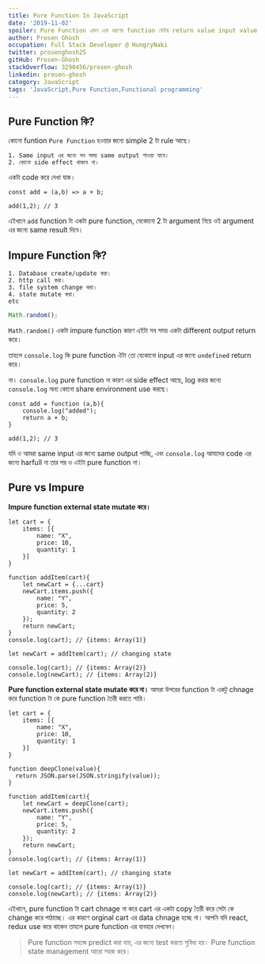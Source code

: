 ```yaml
---
title: Pure Function In JavaScript
date: '2019-11-02'
spoiler: Pure Function এমন এক ধরণের function যেটার return value input value দেখে বলা যাই এবং যে function এর কোনো side effect থাকবে না। 
author: Prosen Ghosh
occupation: Full Stack Developer @ HungryNaki
twitter: prosenghosh25
gitHub: Prosen-Ghosh
stackOverflow: 3290456/prosen-ghosh
linkedin: prosen-ghosh
category: JavaScript
tags: 'JavaScript,Pure Function,Functional programming'
---
```


## Pure Function কি?

কোনো funtion `Pure Function` হওয়ার জন্যে simple 2 টা rule আছে। 

	1. Same input এর জন্যে সব সময় same output পাওয়া যাবে।
	2. কোনো side effect থাকবে না। 

একটা code করে দেখা যাক। 

```js{1}
const add = (a,b) => a + b;

add(1,2); // 3
```

এইখানে `add` function টা একটা pure function, যেকোনো 2 টা argument নিয়ে ওই argument এর জন্যে same result দিবে।

## Impure Function কি?

	1. Database create/update করা। 
	2. http call করা। 
	3. file system change করা। 
	4. state mutate করা।
	etc

```js
Math.random();
```

`Math.random()` একটা impure function কারণ এইটা সব সময় একটা different output return করে। 

তাহলে `console.log` কি pure function ঐটা তো যেকোনো input এর জন্যে `undefined` return করে। 

না। `console.log` pure function না কারণ এর side effect আছে, log করার জন্যে `console.log` অন্য কোনো share environment use করছে। 

```js{2}
const add = function (a,b){
	console.log("added");
	return a + b;
} 

add(1,2); // 3
```

যদি ও আমরা same input এর জন্যে same output পাচ্ছি, এবং `console.log` আমাদের code এর জন্যে harfull না তার পর ও এইটা pure function না। 

## Pure vs Impure

**Impure function external state mutate করে।**

```js{18,20,22,23}
let cart = {
	items: [{
		name: "X",
		price: 10,
		quantity: 1
	}]
}

function addItem(cart){
	let newCart = {...cart}
	newCart.items.push({
		name: "Y",
		price: 5,
		quantity: 2
	});
	return newCart;
}
console.log(cart); // {items: Array(1)}

let newCart = addItem(cart); // changing state

console.log(cart); // {items: Array(2)}
console.log(newCart); // {items: Array(2)}
```

**Pure function external state mutate করে না।** আমরা উপরের function টা একটু chnage করে function টা কে pure function তৈরী করতে পারি।

```js{22,24,26,27}
let cart = {
	items: [{
		name: "X",
		price: 10,
		quantity: 1
	}]
}

function deepClone(value){
  return JSON.parse(JSON.stringify(value));
}

function addItem(cart){
	let newCart = deepClone(cart);
	newCart.items.push({
		name: "Y",
		price: 5,
		quantity: 2
	});
	return newCart;
}
console.log(cart); // {items: Array(1)}

let newCart = addItem(cart); // changing state

console.log(cart); // {items: Array(1)}
console.log(newCart); // {items: Array(2)}
```

এইখানে, pure function টা cart chnage না করে cart এর একটা copy তৈরী করে সেটা কে change করে পাঠাচ্ছে। এর কারণে orginal cart এর data chnage হচ্ছে না। আপনি যদি react, redux use করে থাকেন তাহলে pure function এর ব্যবহার দেখবেন। 

> Pure function সহজে predict করা যায়, এর জন্যে test করতে সুবিধা হয়। 
> Pure function state management আরো সহজ করে। 